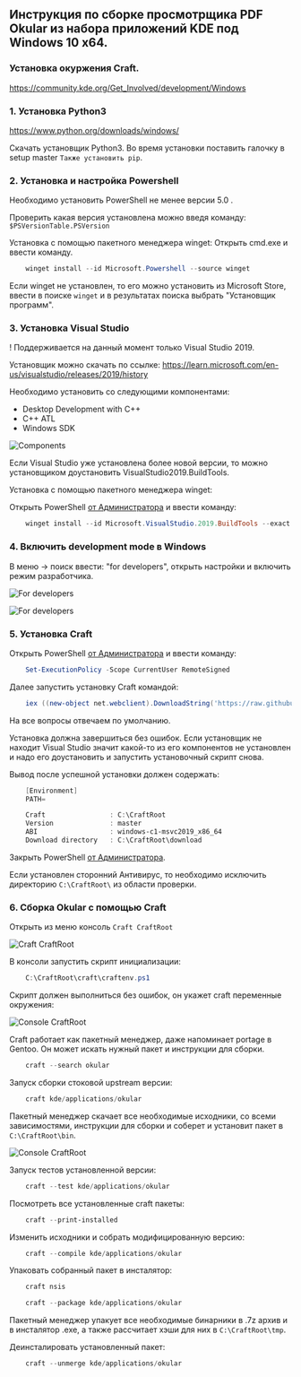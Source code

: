 ## Инструкция по сборке просмотрщика PDF Okular из набора приложений KDE под Windows 10 x64.

### Установка окуржения Craft. 

<https://community.kde.org/Get_Involved/development/Windows>

### 1. Установка Python3

<https://www.python.org/downloads/windows/>

Скачать установщик Python3. Во время установки поставить галочку в setup master `Также установить pip`.

### 2. Установка и настройка Powershell

Необходимо установить PowerShell не менее версии 5.0 .

Проверить какая версия установлена можно введя команду: `$PSVersionTable.PSVersion`

Установка с помощью пакетного менеджера winget:
Открыть cmd.exe и ввести команду.

```powershell
    winget install --id Microsoft.Powershell --source winget
```

Если winget не установлен, то его можно установить из Microsoft Store, ввести в поиске `winget` и в результатах поиска выбрать "Установщик программ".


### 3. Установка Visual Studio

! Поддерживается на данный момент только Visual Studio 2019.

Установщик можно скачать по ссылке: <https://learn.microsoft.com/en-us/visualstudio/releases/2019/history>

Необходимо установить со следующими компонентами:  

- Desktop Development with C++
- C++ ATL
- Windows SDK

![Components](https://community.kde.org/images.community/thumb/e/ee/Kdeconnect_win01.jpeg/800px-Kdeconnect_win01.jpeg?20190130212626)


Если Visual Studio уже установлена более новой версии, то можно установщиком доустановить VisualStudio2019.BuildTools.

Установка с помощью пакетного менеджера winget:

Открыть PowerShell <u>от Администратора</u> и ввести команду:

```powershell
    winget install --id Microsoft.VisualStudio.2019.BuildTools --exact --override "--includeRecommended --includeRecommendedForThisScenario --add Microsoft.VisualStudio.Workload.NativeDesktop --add Microsoft.VisualStudio.Workload.ManagedDesktop --add Microsoft.VisualStudio.Component.VC.ATL --add Microsoft.VisualStudio.Component.Windows10SDK.19041"
```

### 4. Включить development mode в Windows

В меню -> поиск ввести: "for developers", открыть настройки и включить режим разработчика.

![For developers](./img/for_developers.png)

![For developers](./img/devmod.png)

### 5. Установка Craft


Открыть PowerShell <u>от Администратора</u> и ввести команду:


```powershell
    Set-ExecutionPolicy -Scope CurrentUser RemoteSigned
```

Далее запустить установку Craft командой:

```powershell
    iex ((new-object net.webclient).DownloadString('https://raw.githubusercontent.com/KDE/craft/master/setup/install_craft.ps1'))
```

На все вопросы отвечаем по умолчанию.

Установка должна завершиться без ошибок. Если установщик не находит Visual Studio значит какой-то из его компонентов не установлен и надо его доустановить и запустить установочный скрипт снова.

Вывод после успешной установки должен содержать:  

```powershell
    [Environment]
    PATH=

    Craft                : C:\CraftRoot
    Version              : master
    ABI                  : windows-c1-msvc2019_x86_64
    Download directory   : C:\CraftRoot\download

```

Закрыть PowerShell <u>от Администратора</u>.

Если установлен сторонний Антивирус, то необходимо исключить директорию `C:\CraftRoot\` из области проверки.


### 6. Сборка Okular с помощью Craft

Открыть из меню консоль `Craft CraftRoot`

![Craft CraftRoot](./img/menu_craft_craftroot.png)

В консоли запустить скрипт инициализации:

```powershell
    C:\CraftRoot\craft\craftenv.ps1

```

Скрипт должен выполниться без ошибок, он укажет craft переменные окружения:

![Console CraftRoot](./img/console_craftroot.png)

Craft работает как пакетный менеджер, даже напоминает portage в Gentoo. Он может искать нужный пакет и инструкции для сборки.


```powershell
    craft --search okular

```

Запуск сборки стоковой upstream версии:

```powershell
    craft kde/applications/okular

```


Пакетный менеджер скачает все необходимые исходники, со всеми зависимостями, инструкции для сборки и соберет и установит пакет в `C:\CraftRoot\bin`.

![Console CraftRoot](./img/installed_bin.png)

Запуск тестов установленной версии:


```powershell
    craft --test kde/applications/okular

```

Посмотреть все установленные craft пакеты:


```powershell
    craft --print-installed

```

Изменить исходники и собрать модифицированную версию:


```powershell
    craft --compile kde/applications/okular

```

Упаковать собранный пакет в инсталятор:

```powershell
    craft nsis

```

```powershell
    craft --package kde/applications/okular

```

Пакетный менеджер упакует все необходимые бинарники в .7z архив и в инсталятор .exe, а также рассчитает хэши для них в `C:\CraftRoot\tmp`.


Деинсталировать установленный пакет:



```powershell
    craft --unmerge kde/applications/okular

```




